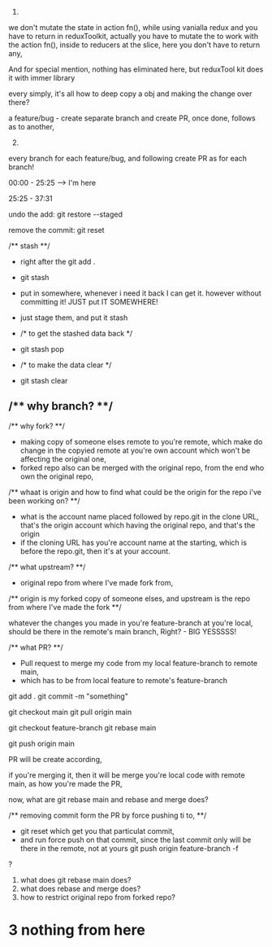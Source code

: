 1. 
we don't mutate the state in action fn(), while using vanialla redux and you have to return
in reduxToolkit, actually you have to mutate the to work with the action fn(), inside to reducers at the slice, here you don't have to return any,

And for special mention, nothing has eliminated here, but reduxTool kit does it with immer library

every simply, it's all how to deep copy a obj and making the change over there?

a feature/bug - create separate branch and create PR, once done, follows as to another,

2. 
every branch for each feature/bug, and following create PR as for each branch!

00:00 - 25:25 --> I'm here

25:25 - 37:31

undo the add: git restore --staged <file name>

remove the commit: git reset <commit hash>

/** stash **/ 

- right after the git add .

- git stash

- put in somewhere, whenever i need it back I can get it. however without committing it! JUST put IT SOMEWHERE!

- just stage them, and put it stash

- /* to get the stashed data back */

- git stash pop

- /* to make the data clear */

- git stash clear


/** why branch? **/
- 

/** why fork? **/
- making copy of someone elses remote to you're remote, which make do change in the copyied remote at you're own account which won't be affecting the original one,
- forked repo also can be merged with the original repo, from the end who own the original repo,

/** whaat is origin and how to find what could be the origin for the repo i've been working on? **/
- what is the account name placed followed by repo.git in the clone URL, that's the origin account which having the original repo, and that's the origin
- if the cloning URL has you're account name at the starting, which is before the repo.git, then it's at your account.

/** what upstream? **/
- original repo from where I've made fork from,

/** origin is my forked copy of someone elses, and upstream is the repo from where I've made the fork **/

whatever the changes you made in you're feature-branch at you're local, should be there in the remote's main branch, Right? - BIG YESSSSS!

/** what PR? **/
- Pull request to merge my code from my local feature-branch to remote main,
- which has to be from local feature to remote's feature-branch

git add .
git commit -m "something"

git checkout main
git pull origin main

git checkout feature-branch
git rebase main

git push origin main

PR will be create according,

if you're merging it, then it will be merge you're local code with remote main, as how you're made the PR,

now, what are git rebase main and rebase and merge does?


/** removing commit form the PR by force pushing ti to, **/
- git reset <hash> which get you that particulat commit,
- and run force push on that commit, since the last commit only will be there in the remote, not at yours
git push origin feature-branch -f


?
1. what does git rebase main does?
2. what does rebase and merge does?
3. how to restrict original repo from forked repo?



# 3 nothing from here